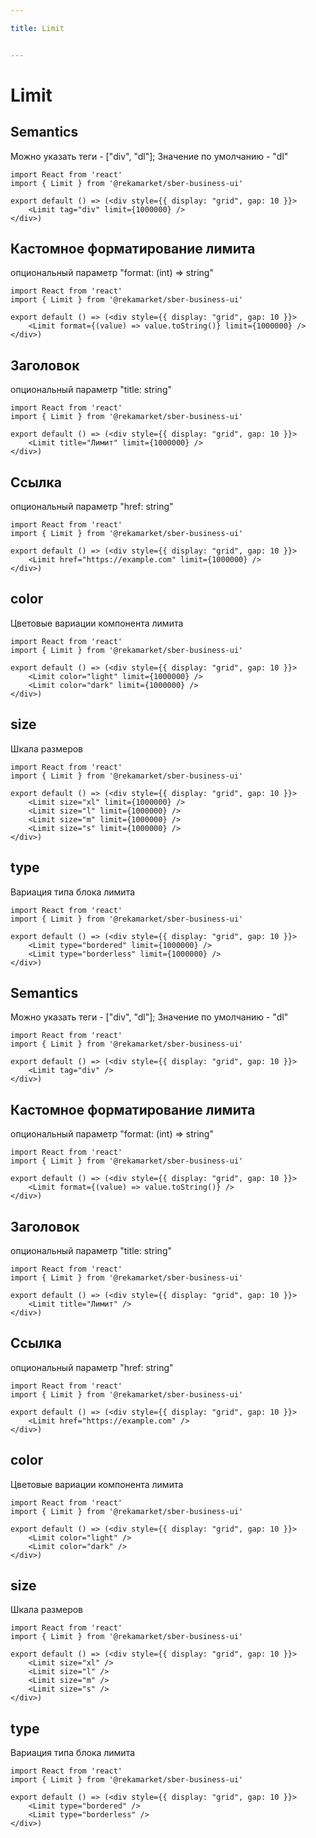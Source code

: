 ```yaml
---

title: Limit


---
```


# Limit

## Semantics
Можно указать теги - ["div", "dl"]; Значение по умолчанию - "dl"

```tsx
import React from 'react'
import { Limit } from '@rekamarket/sber-business-ui'

export default () => (<div style={{ display: "grid", gap: 10 }}>
	<Limit tag="div" limit={1000000} />
</div>)
```

## Кастомное форматирование лимита
опциональный параметр "format: (int) => string"

```tsx
import React from 'react'
import { Limit } from '@rekamarket/sber-business-ui'

export default () => (<div style={{ display: "grid", gap: 10 }}>
	<Limit format={(value) => value.toString()} limit={1000000} />
</div>)
```

## Заголовок
опциональный параметр "title: string"

```tsx
import React from 'react'
import { Limit } from '@rekamarket/sber-business-ui'

export default () => (<div style={{ display: "grid", gap: 10 }}>
	<Limit title="Лимит" limit={1000000} />
</div>)
```

## Ссылка
опциональный параметр "href: string"

```tsx
import React from 'react'
import { Limit } from '@rekamarket/sber-business-ui'

export default () => (<div style={{ display: "grid", gap: 10 }}>
	<Limit href="https://example.com" limit={1000000} />
</div>)
```

## color
Цветовые вариации компонента лимита

```tsx
import React from 'react'
import { Limit } from '@rekamarket/sber-business-ui'

export default () => (<div style={{ display: "grid", gap: 10 }}>
	<Limit color="light" limit={1000000} />
	<Limit color="dark" limit={1000000} />
</div>)
```

## size
Шкала размеров

```tsx
import React from 'react'
import { Limit } from '@rekamarket/sber-business-ui'

export default () => (<div style={{ display: "grid", gap: 10 }}>
	<Limit size="xl" limit={1000000} />
	<Limit size="l" limit={1000000} />
	<Limit size="m" limit={1000000} />
	<Limit size="s" limit={1000000} />
</div>)
```

## type
Вариация типа блока лимита

```tsx
import React from 'react'
import { Limit } from '@rekamarket/sber-business-ui'

export default () => (<div style={{ display: "grid", gap: 10 }}>
	<Limit type="bordered" limit={1000000} />
	<Limit type="borderless" limit={1000000} />
</div>)
```

## Semantics
Можно указать теги - ["div", "dl"]; Значение по умолчанию - "dl"

```tsx
import React from 'react'
import { Limit } from '@rekamarket/sber-business-ui'

export default () => (<div style={{ display: "grid", gap: 10 }}>
	<Limit tag="div" />
</div>)
```

## Кастомное форматирование лимита
опциональный параметр "format: (int) => string"

```tsx
import React from 'react'
import { Limit } from '@rekamarket/sber-business-ui'

export default () => (<div style={{ display: "grid", gap: 10 }}>
	<Limit format={(value) => value.toString()} />
</div>)
```

## Заголовок
опциональный параметр "title: string"

```tsx
import React from 'react'
import { Limit } from '@rekamarket/sber-business-ui'

export default () => (<div style={{ display: "grid", gap: 10 }}>
	<Limit title="Лимит" />
</div>)
```

## Ссылка
опциональный параметр "href: string"

```tsx
import React from 'react'
import { Limit } from '@rekamarket/sber-business-ui'

export default () => (<div style={{ display: "grid", gap: 10 }}>
	<Limit href="https://example.com" />
</div>)
```

## color
Цветовые вариации компонента лимита

```tsx
import React from 'react'
import { Limit } from '@rekamarket/sber-business-ui'

export default () => (<div style={{ display: "grid", gap: 10 }}>
	<Limit color="light" />
	<Limit color="dark" />
</div>)
```

## size
Шкала размеров

```tsx
import React from 'react'
import { Limit } from '@rekamarket/sber-business-ui'

export default () => (<div style={{ display: "grid", gap: 10 }}>
	<Limit size="xl" />
	<Limit size="l" />
	<Limit size="m" />
	<Limit size="s" />
</div>)
```

## type
Вариация типа блока лимита

```tsx
import React from 'react'
import { Limit } from '@rekamarket/sber-business-ui'

export default () => (<div style={{ display: "grid", gap: 10 }}>
	<Limit type="bordered" />
	<Limit type="borderless" />
</div>)
```
